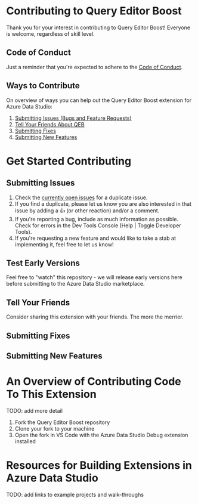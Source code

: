 # Contributing to Query Editor Boost

Thank you for your interest in contributing to Query Editor Boost! Everyone is welcome, regardless of skill level.

## Code of Conduct

Just a reminder that you're expected to adhere to the [Code of Conduct](https://github.com/dzsquared/query-editor-boost/blob/master/CODE_OF_CONDUCT.md).

## Ways to Contribute

On overview of ways you can help out the Query Editor Boost extension for Azure Data Studio:
1. [Submitting Issues (Bugs and Feature Requests)](#submitting-issues)
2. [Tell Your Friends About QEB](#tell-your-friends)
3. [Submitting Fixes](#submitting-fixes)
4. [Submitting New Features](#submitting-new-features)


# Get Started Contributing

## Submitting Issues
1. Check the [currently open issues](https://github.com/dzsquared/query-editor-boost/issues) for a duplicate issue.
2. If you find a duplicate, please let us know you are also interested in that issue by adding a :+1: (or other reaction) and/or a comment.
3. If you're reporting a bug, include as much information as possible.  Check for errors in the Dev Tools Console (Help | Toggle Developer Tools).
4. If you're requesting a new feature and would like to take a stab at implementing it, feel free to let us know! 

## Test Early Versions
Feel free to "watch" this repository - we will release early versions here before submitting to the Azure Data Studio marketplace.

## Tell Your Friends
Consider sharing this extension with your friends.  The more the merrier.

## Submitting Fixes

## Submitting New Features


# An Overview of Contributing Code To This Extension
TODO: add more detail
1. Fork the Query Editor Boost repository
2. Clone your fork to your machine
3. Open the fork in VS Code with the Azure Data Studio Debug extension installed


# Resources for Building Extensions in Azure Data Studio
TODO: add links to example projects and walk-throughs



